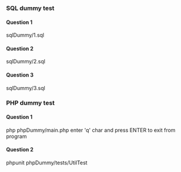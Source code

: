 ### SQL dummy test
#### Question 1

sqlDummy/1.sql

#### Question 2

sqlDummy/2.sql

#### Question 3

sqlDummy/3.sql

### PHP dummy test
#### Question 1

php phpDummy/main.php
enter 'q' char and press ENTER to exit from program

#### Question 2
phpunit phpDummy/tests/UtilTest
 

